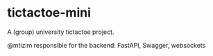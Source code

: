 # tictactoe-mini

A (group) university tictactoe project.

@mtizim responsible for the backend: FastAPI, Swagger, websockets
